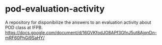 # pod-evaluation-activity
A repository for disponibilize the answers to an evaluation activity about POD class at IFPB.
https://docs.google.com/document/d/16GVKfodJO8APf3GfnJ5ut8AjqnDn-mRF60PhGi9SaHY/
